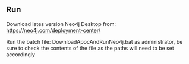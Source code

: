 ## Run

Download lates version Neo4j Desktop from: https://neo4j.com/deployment-center/

Run the batch file: DownloadApocAndRunNeo4j.bat as administrator, be sure to check the contents of the file as the paths will need to be set accordingly
